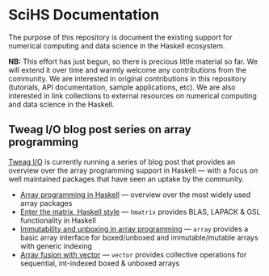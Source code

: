 # SciHS Documentation

The purpose of this repository is document the existing support for numerical computing and data science in the Haskell ecosystem.

**NB:** This effort has just begun, so there is precious little material so far. We will extend it over time and warmly welcome any contributions from the community. We are interested in original contributions in this repository (tutorials, API documentation, sample applications, etc). We are also interested in link collections to external resources on numerical computing and data science in the Haskell.


## Tweag I/O blog post series on array programming

[Tweag I/O](https://tweag.io) is currently running a series of blog post that provides an overview over the array programming support in Haskell — with a focus on well maintained packages that have seen an uptake by the community.

* [Array programming in Haskell](https://www.tweag.io/posts/2017-08-09-array-programming-in-haskell.html) 
  — overview over the most widely used array packages
* [Enter the matrix, Haskell style](https://www.tweag.io/posts/2017-08-31-hmatrix.html)
  — `hmatrix` provides BLAS, LAPACK & GSL functionality in Haskell
* [Immutability and unboxing in array programming](https://www.tweag.io/posts/2017-09-27-array-package.html)
  — `array` provides a basic array interface for boxed/unboxed and immutable/mutable arrays with generic indexing
* [Array fusion with vector](https://www.tweag.io/posts/2017-10-12-vector-package.html)
  — `vector` provides collective operations for sequential, int-indexed boxed & unboxed arrays
